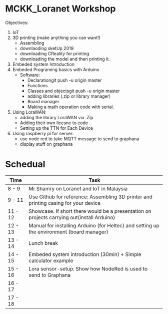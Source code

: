 # MCKK_Loranet Workshop
Objectives:
1. IoT
2. 3D printing (make anything you can want!)
   - Assembling
   - downlaoding sketUp 2019
   - downloading CReality for printing
   - downloading the model and then printing it.
3. Embeded system Introduction
4. Embeded Programing basics with Arduino
   - Software:
     - Declarationgit push -u origin master
     - Functions
     - Classes and objectsgit push -u origin master
     - adding libraries (.zip or library manager)
     - Board manager
     - Making a math operation code with serial.
5. Using LoraWAN:
   - adding the library LoraWAN via .Zip
   - Adding their own licesne to code
   - Setting up the TTN for Each Device
7. Using raspberry pi for server:
   - use node red to take MQTT message to send to graphana
   - display stuff on graphana
   
# Schedual
Time | Task
------------ | -------------
8 - 9 | Mr.Shamry on Loranet and IoT in Malaysia
9 - 11 | Use Github for reference: Assembling 3D printer and printing casing for your device
11 - 12 | Showcase. If short there would be a presentation on projects carrying out(install Arduino)
12 - 13 | Manual for installing Arduino (for Heltec) and setting up the environment (board manager)
13 - 14 | Lunch break
14 - 15 | Embeded system introduction (30min) + Simple calculator example
15 - 16 | Lora sensor-setup. Show how NodeRed is used to send to Graphana
16 - 17 | 
17 - 18 |

